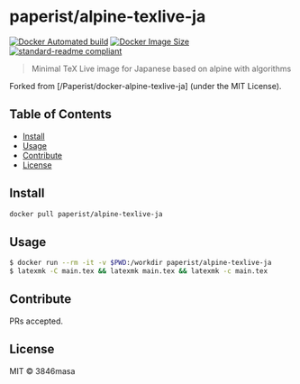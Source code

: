 # paperist/alpine-texlive-ja

[![Docker Automated build](https://img.shields.io/docker/automated/ngtystr/alpine-texlive-ja.svg)](https://hub.docker.com/r/ngtystr/alpine-texlive-ja/)
[![Docker Image Size](https://images.microbadger.com/badges/image/ngtystr/alpine-texlive-ja.svg)](https://microbadger.com/images/ngtystr/alpine-texlive-ja "Get your own image badge on microbadger.com")
[![standard-readme compliant](https://img.shields.io/badge/standard--readme-OK-green.svg)](https://github.com/RichardLitt/standard-readme)

> Minimal TeX Live image for Japanese based on alpine with algorithms

Forked from [/Paperist/docker-alpine-texlive-ja] \(under the MIT License\).

[umireon/docker-texci]: https://github.com/umireon/docker-texci

## Table of Contents

- [Install](#install)
- [Usage](#usage)
- [Contribute](#contribute)
- [License](#license)

## Install

```bash
docker pull paperist/alpine-texlive-ja
```

## Usage

```bash
$ docker run --rm -it -v $PWD:/workdir paperist/alpine-texlive-ja
$ latexmk -C main.tex && latexmk main.tex && latexmk -c main.tex
```

## Contribute

PRs accepted.

## License

MIT © 3846masa



